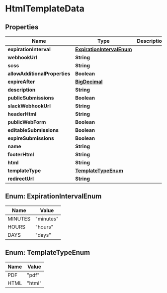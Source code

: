 
# HtmlTemplateData

## Properties
Name | Type | Description | Notes
------------ | ------------- | ------------- | -------------
**expirationInterval** | [**ExpirationIntervalEnum**](#ExpirationIntervalEnum) |  |  [optional]
**webhookUrl** | **String** |  |  [optional]
**scss** | **String** |  |  [optional]
**allowAdditionalProperties** | **Boolean** |  |  [optional]
**expireAfter** | [**BigDecimal**](BigDecimal.md) |  |  [optional]
**description** | **String** |  |  [optional]
**publicSubmissions** | **Boolean** |  |  [optional]
**slackWebhookUrl** | **String** |  |  [optional]
**headerHtml** | **String** |  |  [optional]
**publicWebForm** | **Boolean** |  |  [optional]
**editableSubmissions** | **Boolean** |  |  [optional]
**expireSubmissions** | **Boolean** |  |  [optional]
**name** | **String** |  |  [optional]
**footerHtml** | **String** |  |  [optional]
**html** | **String** |  |  [optional]
**templateType** | [**TemplateTypeEnum**](#TemplateTypeEnum) |  |  [optional]
**redirectUrl** | **String** |  |  [optional]


<a name="ExpirationIntervalEnum"></a>
## Enum: ExpirationIntervalEnum
Name | Value
---- | -----
MINUTES | &quot;minutes&quot;
HOURS | &quot;hours&quot;
DAYS | &quot;days&quot;


<a name="TemplateTypeEnum"></a>
## Enum: TemplateTypeEnum
Name | Value
---- | -----
PDF | &quot;pdf&quot;
HTML | &quot;html&quot;



